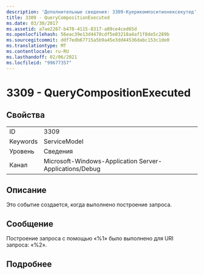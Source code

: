 ```yaml
---
description: 'Дополнительные сведения: 3309-Куерикомпоситионексекутед'
title: 3309 - QueryCompositionExecuted
ms.date: 03/30/2017
ms.assetid: a7ae2267-b478-4115-8317-a89ce4ced65d
ms.openlocfilehash: 56eac39e13d4478cdf5e03218a4af1f8de5c289b
ms.sourcegitcommit: ddf7edb67715a5b9a45e3dd44536dabc153c1de0
ms.translationtype: MT
ms.contentlocale: ru-RU
ms.lasthandoff: 02/06/2021
ms.locfileid: "99677357"
---
```

# <a name="3309---querycompositionexecuted"></a>3309 - QueryCompositionExecuted

## <a name="properties"></a>Свойства  
  
|||  
|-|-|  
|ID|3309|  
|Keywords|ServiceModel|  
|Уровень|Сведения|  
|Канал|Microsoft-Windows-Application Server-Applications/Debug|  
  
## <a name="description"></a>Описание  

 Это событие создается, когда выполнено построение запроса.  
  
## <a name="message"></a>Сообщение  

 Построение запроса с помощью «%1» было выполнено для URI запроса: «%2».  
  
## <a name="details"></a>Подробнее
